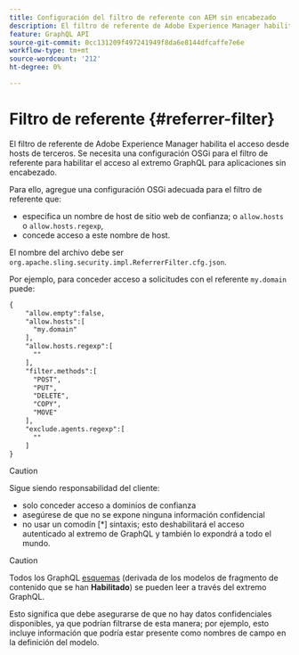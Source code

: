```yaml
---
title: Configuración del filtro de referente con AEM sin encabezado
description: El filtro de referente de Adobe Experience Manager habilita el acceso desde hosts de terceros. Se necesita una configuración OSGi para el filtro de referente para habilitar el acceso al extremo GraphQL para aplicaciones sin encabezado.
feature: GraphQL API
source-git-commit: 0cc131209f497241949f8da6e8144dfcaffe7e6e
workflow-type: tm+mt
source-wordcount: '212'
ht-degree: 0%

---
```



# Filtro de referente {#referrer-filter}

El filtro de referente de Adobe Experience Manager habilita el acceso desde hosts de terceros. Se necesita una configuración OSGi para el filtro de referente para habilitar el acceso al extremo GraphQL para aplicaciones sin encabezado.

Para ello, agregue una configuración OSGi adecuada para el filtro de referente que:

* especifica un nombre de host de sitio web de confianza; o `allow.hosts` o `allow.hosts.regexp`,
* concede acceso a este nombre de host.

El nombre del archivo debe ser `org.apache.sling.security.impl.ReferrerFilter.cfg.json`.

Por ejemplo, para conceder acceso a solicitudes con el referente `my.domain` puede:

```xml
{
    "allow.empty":false,
    "allow.hosts":[
      "my.domain"
    ],
    "allow.hosts.regexp":[
      ""
    ],
    "filter.methods":[
      "POST",
      "PUT",
      "DELETE",
      "COPY",
      "MOVE"
    ],
    "exclude.agents.regexp":[
      ""
    ]
}
```

>[!CAUTION]
>
>Sigue siendo responsabilidad del cliente:
>
>* solo conceder acceso a dominios de confianza
>* asegúrese de que no se expone ninguna información confidencial
>* no usar un comodín [*] sintaxis; esto deshabilitará el acceso autenticado al extremo de GraphQL y también lo expondrá a todo el mundo.


>[!CAUTION]
>
>Todos los GraphQL [esquemas](#schema-generation) (derivada de los modelos de fragmento de contenido que se han **Habilitado**) se pueden leer a través del extremo GraphQL.
>
>Esto significa que debe asegurarse de que no hay datos confidenciales disponibles, ya que podrían filtrarse de esta manera; por ejemplo, esto incluye información que podría estar presente como nombres de campo en la definición del modelo.

